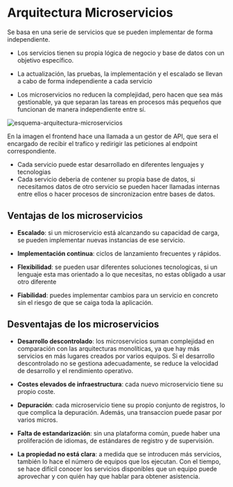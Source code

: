 # Arquitectura Microservicios
Se basa en una serie de servicios que se pueden implementar de forma independiente.

- Los servicios tienen su propia lógica de negocio y base de datos con un objetivo específico.

- La actualización, las pruebas, la implementación y el escalado se llevan a cabo de forma independiente a cada servicio

- Los microservicios no reducen la complejidad, pero hacen que sea más gestionable, ya que separan las tareas en procesos más pequeños que funcionan de manera independiente entre sí.

![esquema-arquitectura-microservicios](https://github.com/g4rc1ss/ApuntesProgramacion/assets/28193994/25775a8f-86e8-423a-a51d-2b12abc53535)

En la imagen el frontend hace una llamada a un gestor de API, que sera el encargado de recibir el trafico y redirigir las peticiones al endpoint correspondiente.  
- Cada servicio puede estar desarrollado en diferentes lenguajes y tecnologias
- Cada servicio deberia de contener su propia base de datos, si necesitamos datos de otro servicio se pueden hacer llamadas internas entre ellos o hacer procesos de sincronizacion entre bases de datos.

## Ventajas de los microservicios

- **Escalado**: si un microservicio está alcanzando su capacidad de carga, se pueden implementar nuevas instancias de ese servicio.

- **Implementación continua**: ciclos de lanzamiento frecuentes y rápidos.

- **Flexibilidad**: se pueden usar diferentes soluciones tecnologicas, si un lenguaje esta mas orientado a lo que necesitas, no estas obligado a usar otro diferente

- **Fiabilidad**: puedes implementar cambios para un servicio en concreto sin el riesgo de que se caiga toda la aplicación.


## Desventajas de los microservicios
- **Desarrollo descontrolado**: los microservicios suman complejidad en comparación con las arquitecturas monolíticas, ya que hay más servicios en más lugares creados por varios equipos. Si el desarrollo descontrolado no se gestiona adecuadamente, se reduce la velocidad de desarrollo y el rendimiento operativo.

- **Costes elevados de infraestructura**: cada nuevo microservicio tiene su propio coste.

- **Depuración**: cada microservicio tiene su propio conjunto de registros, lo que complica la depuración. Además, una transaccion puede pasar por varios micros.

- **Falta de estandarización**: sin una plataforma común, puede haber una proliferación de idiomas, de estándares de registro y de supervisión.

- **La propiedad no está clara**: a medida que se introducen más servicios, también lo hace el número de equipos que los ejecutan. Con el tiempo, se hace difícil conocer los servicios disponibles que un equipo puede aprovechar y con quién hay que hablar para obtener asistencia.
